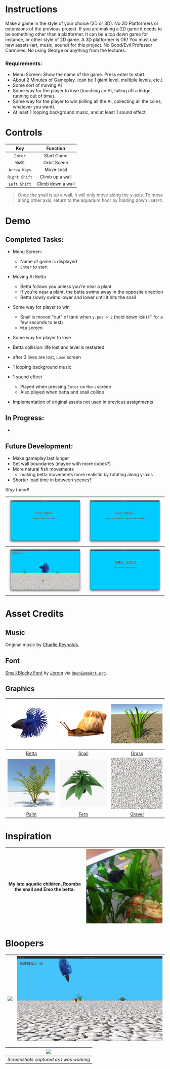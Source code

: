 # Instructions
Make a game in the style of your choice (2D or 3D). No 2D Platformers or extensions of the previous project. If you are making a 2D game it needs to be something other than a platformer. It can be a top down game for instance, or other style of 2D game. A 3D platformer is OK! You must use new assets (art, music, sound) for this project. No Good/Evil Professor Carmines. No using George or anything from the lectures.

### Requirements:
- Menu Screen: Show the name of the game. Press enter to start.
- About 2 Minutes of Gameplay. (can be 1 giant level, multiple levels, etc.)
- Some sort of moving AI
- Some way for the player to lose (touching an AI, falling off a ledge, running out of time).
- Some way for the player to win (killing all the AI, collecting all the coins, whatever you want).
- At least 1 looping background music, and at least 1 sound effect.

# Controls
| Key | Function |
| :-: | :-: |
| `Enter` | Start Game |
| `WASD` | Orbit Scene |
| `Arrow Keys` | Move snail |
| `Right Shift` | Climb up a wall |
| `Left Shift` | Climb down a wall |

> Once the snail is up a wall, it will only move along the y-axis. To move along other axis, return to the aquarium floor by holding down `LSHIFT`.

# Demo
## Completed Tasks:
- Menu Screen: 
  - Name of game is displayed
  - `Enter` to start
- Moving AI Betta
  - Betta follows you unless you're near a plant
  - If you're near a plant, the betta swims away in the opposite direction
  - Betta slowly swims lower and lower until it hits the snail 
  
- Some way for player to win
  - Snail is moved "out" of tank when `y.pos > 2` (hold down `RSHIFT` for a few seconds to test)
  - `Win` screen
 - Some way for player to lose
  - Betta collision: life lost and level is restarted
  - after 3 lives are lost, `Lose` screen
- 1 looping background music
- 1 sound effect
  - Played when pressing `Enter` on `Menu` screen
  - Also played when betta and snail collide
- Implementation of original assets not used in previous assignments

## In Progress:
-

## Future Development:
- Make gameplay last longer
- Set wall boundaries (maybe with more cubes?)
- More natural fish movements
  - making betta movements more realistic by rotating along y-axis
- Shorter load time in between scenes?

*Stay tuned!*

| ![](demos/title1.png) | ![](demos/title2.png) |
| - | - |
| ![](demos/game.png) | ![](demos/win.png) |

# Asset Credits
## Music
Original music by [Charlie Reynolds](https://soundcloud.com/saxyjew).

## Font
[Small Blocky Font](https://opengameart.org/content/small-blocky-font) by [Jerom](https://opengameart.org/users/jerom) via [`OpenGameArt.org`](https://opengameart.org/).

## Graphics
| ![](https://github.com/mkarroqe/CS3113/blob/master/06-Students-Choice/Assets/Betta/betta-demo.jpg) | ![](https://github.com/mkarroqe/CS3113/blob/master/06-Students-Choice/Assets/Snail/SNAIL.png) | ![](https://github.com/mkarroqe/CS3113/blob/master/06-Students-Choice/Assets/Grass/grass-demo.png) |
| :-: | :-: | :-: |
| [Betta](https://free3d.com/3d-model/crowntailbetta-v1--31129.html) | [Snail](https://free3d.com/3d-model/snail-23158.html) | [Grass](https://free3d.com/3d-model/high-quality-grass-78178.html) |
| ![](https://github.com/mkarroqe/CS3113/blob/master/06-Students-Choice/Assets/Palm/Palm_01.jpeg) | ![](https://github.com/mkarroqe/CS3113/blob/master/06-Students-Choice/Assets/Fern/fern-demo.jpg) | ![](https://github.com/mkarroqe/CS3113/blob/master/06-Students-Choice/Assets/Ground/gravel2.jpg) |
| [Palm](https://free3d.com/3d-model/palm-54462.html) | [Fern](https://free3d.com/3d-model/-fern-v2--65217.html) | [Gravel](https://www.pinterest.com/pin/353814114473920228/) |

# Inspiration
| My late aquatic children, Roomba the snail and Emo the betta. | <img src="demos/muses.png" width=500px /> |
| - | - |

# Bloopers
| ![](demos/bloopers/fern-overload.gif) | ![](demos/bloopers/angry-betta.gif) |
| - | - |

| ![](demos/wip.gif) |
| :-: |
| *Screenshots captured as I was working* |
